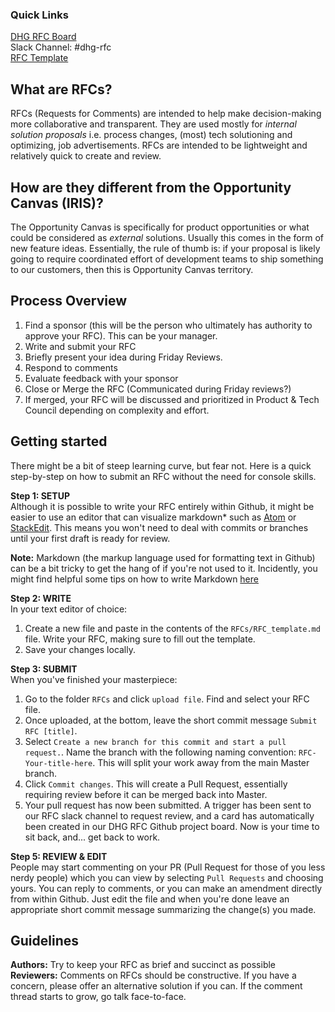 ### Quick Links
[DHG RFC Board](https://github.com/auzbuckley/RFC_test/projects/1)  
Slack Channel: #dhg-rfc  
[RFC Template](https://github.com/auzbuckley/RFC_test/blob/master/RFCs/rfc_template.md)

## What are RFCs?
RFCs (Requests for Comments) are intended to help make decision-making more collaborative and transparent. They are used mostly for _internal solution proposals_ i.e. process changes, (most) tech solutioning and optimizing, job advertisements. RFCs are intended to be lightweight and relatively quick to create and review.

## How are they different from the Opportunity Canvas (IRIS)?
The Opportunity Canvas is specifically for product opportunities or what could be considered as _external_ solutions. Usually this comes in the form of new feature ideas. Essentially, the rule of thumb is: if your proposal is likely going to require coordinated effort of development teams to ship something to our customers, then this is Opportunity Canvas territory.

## Process Overview
1. Find a sponsor (this will be the person who ultimately has authority to approve your RFC). This can be your manager.
2. Write and submit your RFC
3. Briefly present your idea during Friday Reviews.
4. Respond to comments
5. Evaluate feedback with your sponsor
6. Close or Merge the RFC (Communicated during Friday reviews?)
7. If merged, your RFC will be discussed and prioritized in Product & Tech Council depending on complexity and effort.

## Getting started
There might be a bit of steep learning curve, but fear not. Here is a quick step-by-step on how to submit an RFC without the need for console skills.

**Step 1: SETUP**  
Although it is possible to write your RFC entirely within Github, it might be easier to use an editor that can visualize markdown* such as [Atom](https://atom.io/) or [StackEdit](https://stackedit.io/app#). This means you won't need to deal with commits or branches until your first draft is ready for review.

**Note:** Markdown (the markup language used for formatting text in Github) can be a bit tricky to get the hang of if you're not used to it. Incidently, you might find helpful some tips on how to write Markdown  [here](https://help.github.com/articles/basic-writing-and-formatting-syntax/)

**Step 2: WRITE**  
In your text editor of choice:
1. Create a new file and paste in the contents of the `RFCs/RFC_template.md` file. Write your RFC, making sure to fill out the template.
2. Save your changes locally.

**Step 3: SUBMIT**  
When you've finished your masterpiece:
1. Go to the folder `RFCs` and click `upload file`. Find and select your RFC file.
2. Once uploaded, at the bottom, leave the short commit message `Submit RFC [title]`.
3. Select `Create a new branch for this commit and start a pull request.`. Name the branch with the following naming convention: `RFC-Your-title-here`. This will split your work away from the main Master branch.
4. Click `Commit changes`. This will create a Pull Request, essentially requiring review before it can be merged back into Master.
5. Your pull request has now been submitted. A trigger has been sent to our RFC slack channel to request review, and a card has automatically been created in our DHG RFC Github project board. Now is your time to sit back, and... get back to work.

**Step 5: REVIEW & EDIT**  
People may start commenting on your PR (Pull Request for those of you less nerdy people) which you can view by selecting `Pull Requests` and choosing yours.
You can reply to comments, or you can make an amendment directly from within Github. Just edit the file and when you're done leave an appropriate short commit message summarizing the change(s) you made.

## Guidelines  
**Authors:** Try to keep your RFC as brief and succinct as possible  
**Reviewers:** Comments on RFCs should be constructive. If you have a concern, please offer an alternative solution if you can. If the comment thread starts to grow, go talk face-to-face.

